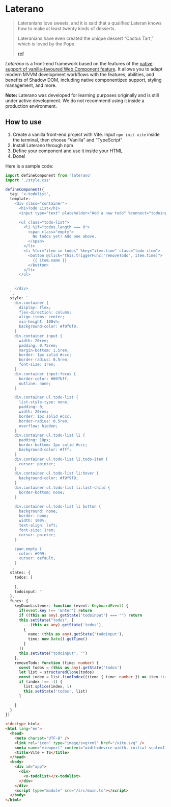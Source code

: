 # Laterano

> Lateranians love sweets, and it is said that a qualified Lateran knows how to make at least twenty kinds of desserts. 
> 
> Lateranians have even created the unique dessert “Cactus Tart,” which is loved by the Pope.
> 
> [ref](https://prts.wiki/w/%E6%B3%B0%E6%8B%89%E5%A4%A7%E5%85%B8:%E5%9C%B0%E7%90%86/%E6%8B%89%E7%89%B9%E5%85%B0#:~:text=%E6%8B%89%E7%89%B9%E5%85%B0%E4%BA%BA,%E5%93%81%EF%BC%8C%E5%8F%97%E5%88%B0%E6%95%99%E5%AE%97%E5%96%9C%E7%88%B1%E3%80%82)

*Laterano* is a front-end framework based on the features of the [native support of vanilla-favoured Web Component feature](https://developer.mozilla.org/en-US/docs/Web/API/Web_components). It allows you to adapt modern MVVM development workflows with the features, abilities, and benefits of Shadow DOM, including native componentized support, styling management, and more.

**Note:** Laterano was developed for learning purposes originally and is still under active development. We do not recommend using it inside a production environment.

## How to use

1. Create a vanilla front-end project with Vite. Input `npm init vite` inside the terminal, then choose “Vanilla” and “TypeScript”
2. Install Laterano through npm
3. Define your component and use it inside your HTML
4. Done!

Here is a sample code:

```ts
import defineComponent from 'laterano'
import './style.css'

defineComponent({
  tag: 'x-todolist',
  template: `
    <div class="container">
      <h1>Todo List</h1>
      <input type="text" placeholder="Add a new todo" %connect="todoinput" @keyup="e => this.triggerFunc('keyDownListener', e)" />

      <ul class="todo-list">
        <li %if="todos.length === 0">
          <span class="empty">
            No todos yet! Add one above.
          </span>
        </li>
        <li %for="item in todos" %key="item.time" class="todo-item">
          <button @click="this.triggerFunc('removeTodo', item.time)">
            {{ item.name }}
          </button>
        </li>
      </ul>

      
    </div>
  `,
  style: `
    div.container {
      display: flex;
      flex-direction: column;
      align-items: center;
      min-height: 100vh;
      background-color: #f0f0f0;
    }
    div.container input {
      width: 20rem;
      padding: 0.75rem;
      margin-bottom: 1.5rem;
      border: 1px solid #ccc;
      border-radius: 0.5rem;
      font-size: 1rem;
    }
    div.container input:focus {
      border-color: #007bff;
      outline: none;
    }

    div.container ul.todo-list {
      list-style-type: none;
      padding: 0;
      width: 20rem;
      border: 1px solid #ccc;
      border-radius: 0.5rem;
      overflow: hidden;
    }
    div.container ul.todo-list li {
      padding: 10px;
      border-bottom: 1px solid #ccc;
      background-color: #fff;
    }
    div.container ul.todo-list li.todo-item {
      cursor: pointer;
    }
    div.container ul.todo-list li:hover {
      background-color: #f9f9f9;
    }
    div.container ul.todo-list li:last-child {
      border-bottom: none;
    }

    div.container ul.todo-list li button {
      background: none;
      border: none;
      width: 100%;
      text-align: left;
      font-size: 1rem;
      cursor: pointer;
    }

    span.empty {
      color: #999;
      cursor: default;
    }
  `,
  states: {
    todos: [
      
    ],
    todoinput: ''
  },
  funcs: {
    keyDownListener: function (event: KeyboardEvent) {
      if(event.key !== 'Enter') return
      if ((this as any).getState('todoinput') === "") return
      this.setState("todos", [
        ...(this as any).getState('todos'),
        {
          name: (this as any).getState('todoinput'),
          time: new Date().getTime()
        }
      ])
      this.setState("todoinput", "")
    },
    removeTodo: function (time: number) {
      const todos = (this as any).getState('todos')
      let list = structuredClone(todos)
      const index = list.findIndex((item: { time: number }) => item.time === time)
      if (index !== -1) {
        list.splice(index, 1)
        this.setState('todos', list)
      }

    }
  }
})
```

```html
<!doctype html>
<html lang="en">
  <head>
    <meta charset="UTF-8" />
    <link rel="icon" type="image/svg+xml" href="/vite.svg" />
    <meta name="viewport" content="width=device-width, initial-scale=1.0" />
    <title>Vite + TS</title>
  </head>
  <body>
    <div id="app">
      <div>
        <x-todolist></x-todolist>
      </div>
    </div>
    <script type="module" src="/src/main.ts"></script>
  </body>
</html>
```